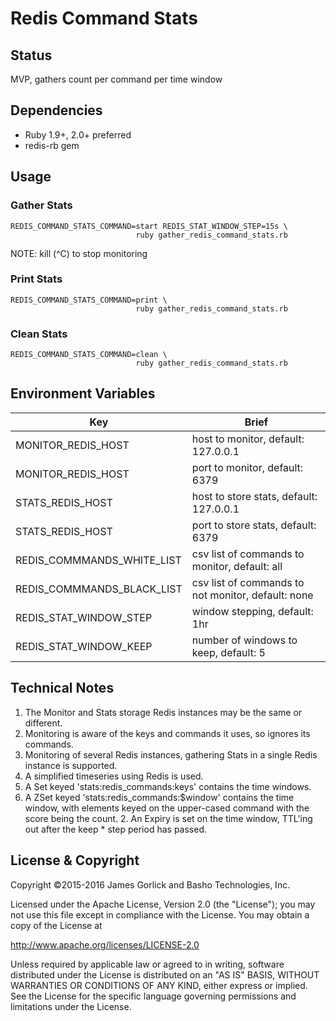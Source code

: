 # Redis Command Stats
## Status
MVP, gathers count per command per time window

## Dependencies
* Ruby 1.9+, 2.0+ preferred
* redis-rb gem

## Usage
### Gather Stats
```shell
REDIS_COMMAND_STATS_COMMAND=start REDIS_STAT_WINDOW_STEP=15s \
                            ruby gather_redis_command_stats.rb
```
NOTE: kill (^C) to stop monitoring

### Print Stats
```shell
REDIS_COMMAND_STATS_COMMAND=print \
                            ruby gather_redis_command_stats.rb
```

### Clean Stats
```shell
REDIS_COMMAND_STATS_COMMAND=clean \
                            ruby gather_redis_command_stats.rb
```

## Environment Variables

| Key                        | Brief                                           |
|----------------------------|-------------------------------------------------|
| MONITOR_REDIS_HOST         | host to monitor, default: 127.0.0.1             |
| MONITOR_REDIS_HOST         | port to monitor, default: 6379                  |
| STATS_REDIS_HOST           | host to store stats, default: 127.0.0.1         |
| STATS_REDIS_HOST           | port to store stats, default: 6379              |
| REDIS_COMMMANDS_WHITE_LIST | csv list of commands to monitor, default: all   |
| REDIS_COMMMANDS_BLACK_LIST | csv list of commands to not monitor, default: none |
| REDIS_STAT_WINDOW_STEP     | window stepping, default: 1hr                   |
| REDIS_STAT_WINDOW_KEEP     | number of windows to keep, default: 5           |

## Technical Notes
1. The Monitor and Stats storage Redis instances may be the same or different.
  1. Monitoring is aware of the keys and commands it uses, so ignores its commands.
  1. Monitoring of several Redis instances, gathering Stats in a single Redis
     instance is supported.
2. A simplified timeseries using Redis is used.
  2. A Set keyed 'stats:redis_commands:keys' contains the time windows.
  2. A ZSet keyed 'stats:redis_commands:$window' contains the time window, with
     elements keyed on the upper-cased command with the score being the count.
      2. An Expiry is set on the time window, TTL'ing out after the keep * step
       period has passed.

## License & Copyright
Copyright ©2015-2016 James Gorlick and Basho Technologies, Inc.

Licensed under the Apache License, Version 2.0 (the "License"); you may not use
this file except in compliance with the License. You may obtain a copy of the
License at

http://www.apache.org/licenses/LICENSE-2.0

Unless required by applicable law or agreed to in writing, software distributed
under the License is distributed on an "AS IS" BASIS, WITHOUT WARRANTIES OR
CONDITIONS OF ANY KIND, either express or implied. See the License for the
specific language governing permissions and limitations under the License.
